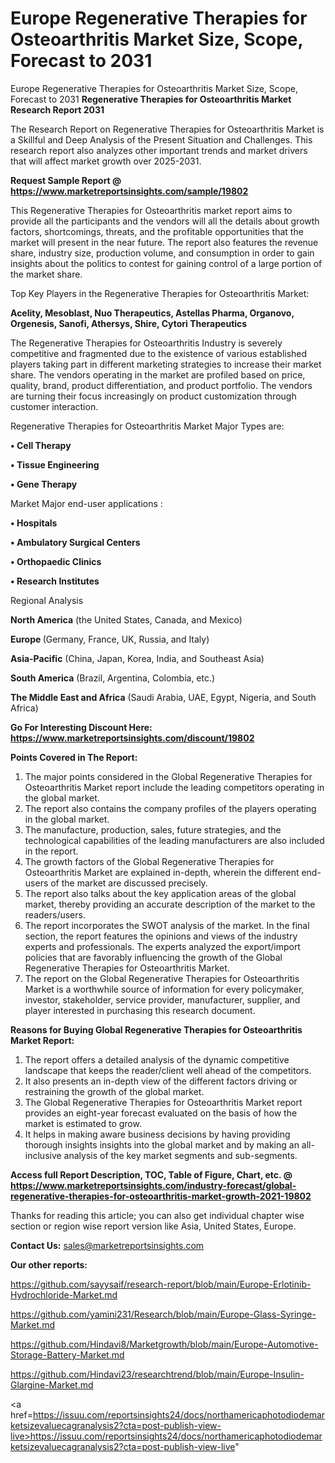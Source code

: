 # Europe Regenerative Therapies for Osteoarthritis Market Size, Scope, Forecast to 2031
Europe Regenerative Therapies for Osteoarthritis Market Size, Scope, Forecast to 2031
<strong>Regenerative Therapies for Osteoarthritis Market Research Report 2031</strong>

The Research Report on Regenerative Therapies for Osteoarthritis Market is a Skillful and Deep Analysis of the Present Situation and Challenges. This research report also analyzes other important trends and market drivers that will affect market growth over 2025-2031.

<strong>Request Sample Report @ <a href=https://www.marketreportsinsights.com/sample/19802>https://www.marketreportsinsights.com/sample/19802</a></strong>

This Regenerative Therapies for Osteoarthritis market report aims to provide all the participants and the vendors will all the details about growth factors, shortcomings, threats, and the profitable opportunities that the market will present in the near future. The report also features the revenue share, industry size, production volume, and consumption in order to gain insights about the politics to contest for gaining control of a large portion of the market share.

Top Key Players in the Regenerative Therapies for Osteoarthritis Market:

<strong>Acelity, Mesoblast, Nuo Therapeutics, Astellas Pharma, Organovo, Orgenesis, Sanofi, Athersys, Shire, Cytori Therapeutics</strong>

The Regenerative Therapies for Osteoarthritis Industry is severely competitive and fragmented due to the existence of various established players taking part in different marketing strategies to increase their market share. The vendors operating in the market are profiled based on price, quality, brand, product differentiation, and product portfolio. The vendors are turning their focus increasingly on product customization through customer interaction.

Regenerative Therapies for Osteoarthritis Market Major Types are:

<strong>• Cell Therapy

• Tissue Engineering

• Gene Therapy</strong>

Market Major end-user applications :

<strong>• Hospitals

• Ambulatory Surgical Centers

• Orthopaedic Clinics

• Research Institutes</strong>

Regional Analysis

</u><strong><b>North America</b></strong> (the United States, Canada, and Mexico)

<strong><b>Europe </b></strong>(Germany, France, UK, Russia, and Italy)

<strong><b>Asia-Pacific</b></strong> (China, Japan, Korea, India, and Southeast Asia)

<strong><b>South America</b></strong> (Brazil, Argentina, Colombia, etc.)

<strong><b>The Middle East and Africa</b></strong> (Saudi Arabia, UAE, Egypt, Nigeria, and South Africa)

<strong>Go For Interesting Discount Here: <a href=https://www.marketreportsinsights.com/discount/19802>https://www.marketreportsinsights.com/discount/19802</a></strong>

<strong>Points Covered in The Report:</strong>
<ol>
  <li>The major points considered in the Global Regenerative Therapies for Osteoarthritis Market report include the leading competitors operating in the global market.</li>
  <li>The report also contains the company profiles of the players operating in the global market.</li>
  <li>The manufacture, production, sales, future strategies, and the technological capabilities of the leading manufacturers are also included in the report.</li>
  <li>The growth factors of the Global Regenerative Therapies for Osteoarthritis Market are explained in-depth, wherein the different end-users of the market are discussed precisely.</li>
  <li>The report also talks about the key application areas of the global market, thereby providing an accurate description of the market to the readers/users.</li>
  <li>The report incorporates the SWOT analysis of the market. In the final section, the report features the opinions and views of the industry experts and professionals. The experts analyzed the export/import policies that are favorably influencing the growth of the Global Regenerative Therapies for Osteoarthritis Market.</li>
  <li>The report on the Global Regenerative Therapies for Osteoarthritis Market is a worthwhile source of information for every policymaker, investor, stakeholder, service provider, manufacturer, supplier, and player interested in purchasing this research document.</li>
</ol>
<strong>Reasons for Buying Global Regenerative Therapies for Osteoarthritis Market Report:</strong>

<ol>
  <li>The report offers a detailed analysis of the dynamic competitive landscape that keeps the reader/client well ahead of the competitors.</li>
  <li>It also presents an in-depth view of the different factors driving or restraining the growth of the global market.</li>
  <li>The Global Regenerative Therapies for Osteoarthritis Market report provides an eight-year forecast evaluated on the basis of how the market is estimated to grow.</li>
  <li>It helps in making aware business decisions by having providing thorough insights insights into the global market and by making an all-inclusive analysis of the key market segments and sub-segments.</li>
</ol>
<strong>Access full Report Description, TOC, Table of Figure, Chart, etc. @ <a href=https://www.marketreportsinsights.com/industry-forecast/global-regenerative-therapies-for-osteoarthritis-market-growth-2021-19802>https://www.marketreportsinsights.com/industry-forecast/global-regenerative-therapies-for-osteoarthritis-market-growth-2021-19802</a></strong>


Thanks for reading this article; you can also get individual chapter wise section or region wise report version like Asia, United States, Europe.

<strong>Contact Us:</strong>
sales@marketreportsinsights.com

<strong>Our other reports:</strong>

<a href=https://github.com/sayysaif/research-report/blob/main/Europe-Erlotinib-Hydrochloride-Market.md>https://github.com/sayysaif/research-report/blob/main/Europe-Erlotinib-Hydrochloride-Market.md</a>

<a href=https://github.com/yamini231/Research/blob/main/Europe-Glass-Syringe-Market.md>https://github.com/yamini231/Research/blob/main/Europe-Glass-Syringe-Market.md</a>

<a href=https://github.com/Hindavi8/Marketgrowth/blob/main/Europe-Automotive-Storage-Battery-Market.md>https://github.com/Hindavi8/Marketgrowth/blob/main/Europe-Automotive-Storage-Battery-Market.md</a>

<a href=https://github.com/Hindavi23/researchtrend/blob/main/Europe-Insulin-Glargine-Market.md>https://github.com/Hindavi23/researchtrend/blob/main/Europe-Insulin-Glargine-Market.md</a>

<a href=https://issuu.com/reportsinsights24/docs/northamericaphotodiodemarketsizevaluecagranalysis2?cta=post-publish-view-live>https://issuu.com/reportsinsights24/docs/northamericaphotodiodemarketsizevaluecagranalysis2?cta=post-publish-view-live</a>"
